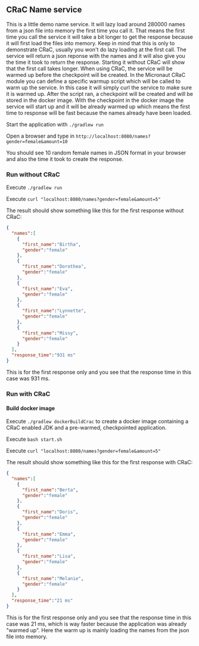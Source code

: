 ## CRaC Name service
This is a little demo name service. It will lazy load around 280000 names from a json
file into memory the first time you call it. That means the first time you call the service
it will take a bit longer to get the response because it will first load the files into memory.
Keep in mind that this is only to demonstrate CRaC, usually you won't do lazy loading at the
first call. The service will return a json reponse with the names and it will also give you 
the time it took to return the response.
Starting it without CRaC will show that the first call takes longer. When using CRaC, the
service will be warmed up before the checkpoint will be created.
In the Micronaut CRaC module you can define a specific warmup script which will be called to
warm up the service. In this case it will simply curl the service to make sure it is warmed up.
After the script ran, a checkpoint will be created and will be stored in the docker image.
With the checkpoint in the docker image the service will start up and it will be already
warmed up which means the first time to response will be fast because the names already
have been loaded.


Start the application with 
```./gradlew run```

Open a browser and type in
```http://localhost:8080/names?gender=female&amount=10```

You should see 10 random female names in JSON format in your browser and also the
time it took to create the response.


### Run without CRaC
Execute ```./gradlew run```

Execute ```curl "localhost:8080/names?gender=female&amount=5"```

The result should show something like this for the first response without CRaC:
```json
{
  "names":[
    {
      "first_name":"Birtha",
      "gender":"female"
    },
    {
      "first_name":"Dorothea",
      "gender":"female"
    },
    {
      "first_name":"Eva",
      "gender":"female"
    },
    {
      "first_name":"Lynnette",
      "gender":"female"
    },
    {
      "first_name":"Missy",
      "gender":"female"
    }
  ],
  "response_time":"931 ms"
}
```

This is for the first response only and you see that the response time in this case was 931 ms.


### Run with CRaC

#### Build docker image
Execute ```./gradlew dockerBuildCrac``` to create a docker image containing a CRaC
enabled JDK and a pre-warmed, checkpointed application.

Execute ```bash start.sh```

Execute ```curl "localhost:8080/names?gender=female&amount=5"```

The result should show something like this for the first response with CRaC:
```json
{
  "names":[
    {
      "first_name":"Berta",
      "gender":"female"
    },
    {
      "first_name":"Doris",
      "gender":"female"
    },
    {
      "first_name":"Emma",
      "gender":"female"
    },
    {
      "first_name":"Lisa",
      "gender":"female"
    },
    {
      "first_name":"Melanie",
      "gender":"female"
    }
  ],
  "response_time":"21 ms"
}
```

This is for the first response only and you see that the response time in this case was 21 ms,
which is way faster because the application was already "warmed up". Here the warm up
is mainly loading the names from the json file into memory.

